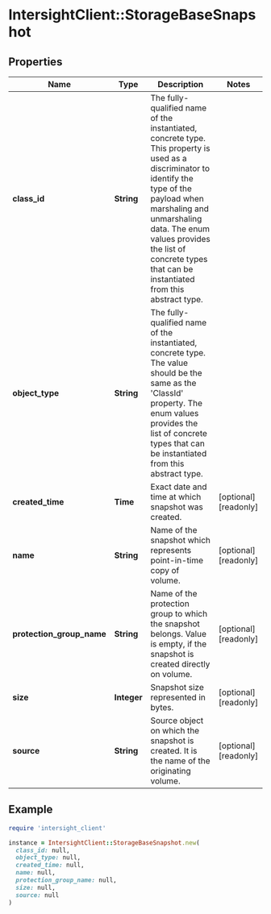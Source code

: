 # IntersightClient::StorageBaseSnapshot

## Properties

| Name | Type | Description | Notes |
| ---- | ---- | ----------- | ----- |
| **class_id** | **String** | The fully-qualified name of the instantiated, concrete type. This property is used as a discriminator to identify the type of the payload when marshaling and unmarshaling data. The enum values provides the list of concrete types that can be instantiated from this abstract type. |  |
| **object_type** | **String** | The fully-qualified name of the instantiated, concrete type. The value should be the same as the &#39;ClassId&#39; property. The enum values provides the list of concrete types that can be instantiated from this abstract type. |  |
| **created_time** | **Time** | Exact date and time at which snapshot was created. | [optional][readonly] |
| **name** | **String** | Name of the snapshot which represents point-in-time copy of volume. | [optional][readonly] |
| **protection_group_name** | **String** | Name of the protection group to which the snapshot belongs. Value is empty, if the snapshot is created directly on volume. | [optional][readonly] |
| **size** | **Integer** | Snapshot size represented in bytes. | [optional][readonly] |
| **source** | **String** | Source object on which the snapshot is created. It is the name of the originating volume. | [optional][readonly] |

## Example

```ruby
require 'intersight_client'

instance = IntersightClient::StorageBaseSnapshot.new(
  class_id: null,
  object_type: null,
  created_time: null,
  name: null,
  protection_group_name: null,
  size: null,
  source: null
)
```

